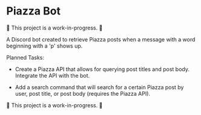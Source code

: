 # Piazza Bot

🚧 This project is a work-in-progress. 🚧

A Discord bot created to retrieve Piazza posts when a message with a word beginning with a 'p' shows up.

Planned Tasks:

- Create a Piazza API that allows for querying post titles and post body. Integrate the API with the bot.

- Add a search command that will search for a certain Piazza post by user, post title, or post body (requires the Piazza API).

🚧 This project is a work-in-progress. 🚧
